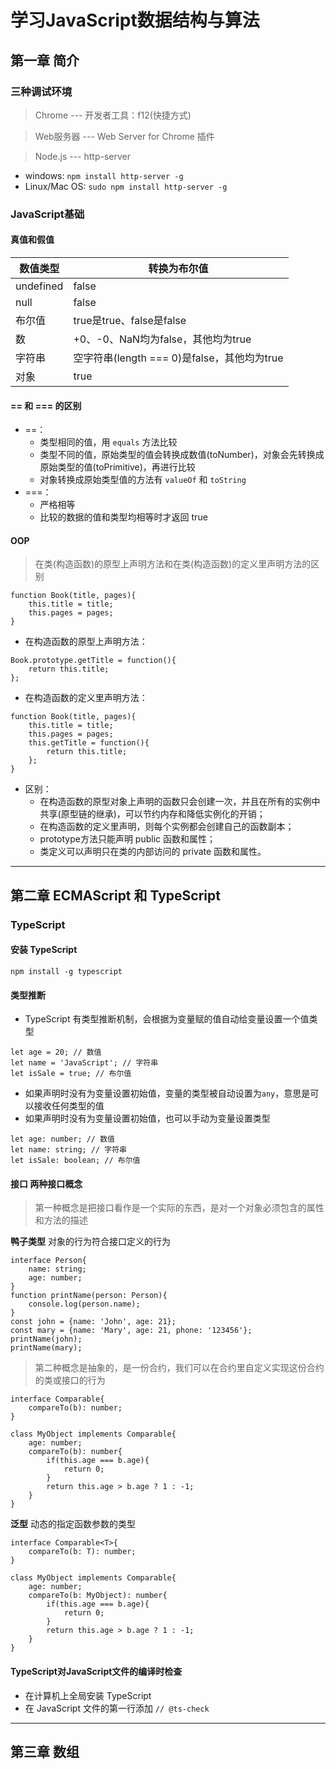 # 学习JavaScript数据结构与算法

## 第一章  简介

### 三种调试环境

> Chrome --- 开发者工具：f12(快捷方式)

> Web服务器 --- Web Server for Chrome 插件

> Node.js --- http-server

- windows: `npm install http-server -g`
- Linux/Mac OS: `sudo npm install http-server -g`

### JavaScript基础

#### 真值和假值

数值类型 | 转换为布尔值
---|---
undefined | false
null | false
布尔值 | true是true、false是false
数 | +0、-0、NaN均为false，其他均为true
字符串 | 空字符串(length === 0)是false，其他均为true
对象 | true

#### == 和 === 的区别

- ==：
    - 类型相同的值，用 `equals` 方法比较
    - 类型不同的值，原始类型的值会转换成数值(toNumber)，对象会先转换成原始类型的值(toPrimitive)，再进行比较
    - 对象转换成原始类型值的方法有 `valueOf` 和 `toString`
- ===：
    - 严格相等
    - 比较的数据的值和类型均相等时才返回 true

#### OOP

> 在类(构造函数)的原型上声明方法和在类(构造函数)的定义里声明方法的区别

```
function Book(title, pages){
    this.title = title;
    this.pages = pages;
}
```
- 在构造函数的原型上声明方法：

```
Book.prototype.getTitle = function(){
    return this.title;
};
```
- 在构造函数的定义里声明方法：

```
function Book(title, pages){
    this.title = title;
    this.pages = pages;
    this.getTitle = function(){
        return this.title;
    };
}
```
- 区别：
    - 在构造函数的原型对象上声明的函数只会创建一次，并且在所有的实例中共享(原型链的继承)，可以节约内存和降低实例化的开销；
    - 在构造函数的定义里声明，则每个实例都会创建自己的函数副本；
    - prototype方法只能声明 public 函数和属性；
    - 类定义可以声明只在类的内部访问的 private 函数和属性。

---

## 第二章 ECMAScript 和 TypeScript

### TypeScript
#### 安装 TypeScript

```
npm install -g typescript
```

#### 类型推断
- TypeScript 有类型推断机制，会根据为变量赋的值自动给变量设置一个值类型

```
let age = 20; // 数值
let name = 'JavaScript'; // 字符串
let isSale = true; // 布尔值
```
- 如果声明时没有为变量设置初始值，变量的类型被自动设置为`any`，意思是可以接收任何类型的值
- 如果声明时没有为变量设置初始值，也可以手动为变量设置类型

```
let age: number; // 数值
let name: string; // 字符串
let isSale: boolean; // 布尔值
```

#### 接口   两种接口概念

> 第一种概念是把接口看作是一个实际的东西，是对一个对象必须包含的属性和方法的描述

**鸭子类型**
对象的行为符合接口定义的行为

```
interface Person{
    name: string;
    age: number;
}
function printName(person: Person){
    console.log(person.name);
}
const john = {name: 'John', age: 21};
const mary = {name: 'Mary', age: 21, phone: '123456'};
printName(john);
printName(mary);
```
> 第二种概念是抽象的，是一份合约，我们可以在合约里自定义实现这份合约的类或接口的行为

```
interface Comparable{
    compareTo(b): number;
}

class MyObject implements Comparable{
    age: number;
    compareTo(b): number{
        if(this.age === b.age){
            return 0;
        }
        return this.age > b.age ? 1 : -1;
    }
}
```

**泛型**
动态的指定函数参数的类型

```
interface Comparable<T>{
    compareTo(b: T): number;
}

class MyObject implements Comparable{
    age: number;
    compareTo(b: MyObject): number{
        if(this.age === b.age){
            return 0;
        }
        return this.age > b.age ? 1 : -1;
    }
}
```
#### TypeScript对JavaScript文件的编译时检查

- 在计算机上全局安装 TypeScript
- 在 JavaScript 文件的第一行添加 `// @ts-check`

---
## 第三章 数组